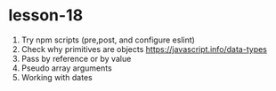 # lesson-18

1. Try npm scripts (pre,post, and configure eslint)
2. Check why primitives are objects https://javascript.info/data-types
3. Pass by reference or by value
4. Pseudo array arguments
5. Working with dates